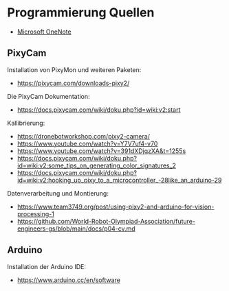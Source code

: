 # Programmierung Quellen
* [Microsoft OneNote](https://onedrive.live.com/redir?resid=98894E86045C0251%215458&authkey=%21AMxOOWO45tvFx4M&page=View&wd=target%282.Elektronics%2FDriver.one%7Cc09fd053-da17-4ec4-83fc-96b5b9c862bb%2FArduino%20DC%20Motor%20Control%20Tutorial%20-%20L298N%20%5C%7C%20H-%7C0901fd0f-0f5d-4dec-bbf3-73502e1f2ba4%2F%29&wdorigin=NavigationUrl)
## PixyCam
Installation von PixyMon und weiteren Paketen:
* https://pixycam.com/downloads-pixy2/

Die PixyCam Dokumentation:
* https://docs.pixycam.com/wiki/doku.php?id=wiki:v2:start 

Kallibrierung:
* https://dronebotworkshop.com/pixy2-camera/
* https://www.youtube.com/watch?v=Y7V7uf4-v70
* https://www.youtube.com/watch?v=391dXDjqzXA&t=1255s
* https://docs.pixycam.com/wiki/doku.php?id=wiki:v2:some_tips_on_generating_color_signatures_2
* https://docs.pixycam.com/wiki/doku.php?id=wiki:v2:hooking_up_pixy_to_a_microcontroller_-28like_an_arduino-29

Datenverarbeitung und Montierung:
* https://www.team3749.org/post/using-pixy2-and-arduino-for-vision-processing-1
* https://github.com/World-Robot-Olympiad-Association/future-engineers-gs/blob/main/docs/p04-cv.md
## Arduino
Installation der Arduino IDE:
* https://www.arduino.cc/en/software




